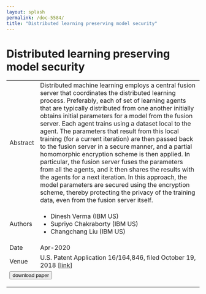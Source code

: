 ```yaml
---
layout: splash
permalink: /doc-5584/
title: "Distributed learning preserving model security"
---
```


# Distributed learning preserving model security

<table>
    <tbody>
    <tr>
        <td>Abstract</td>
        <td>Distributed machine learning employs a central fusion server that coordinates the distributed learning process. Preferably, each of set of learning agents that are typically distributed from one another initially obtains initial parameters for a model from the fusion server. Each agent trains using a dataset local to the agent. The parameters that result from this local training (for a current iteration) are then passed back to the fusion server in a secure manner, and a partial homomorphic encryption scheme is then applied. In particular, the fusion server fuses the parameters from all the agents, and it then shares the results with the agents for a next iteration. In this approach, the model parameters are secured using the encryption scheme, thereby protecting the privacy of the training data, even from the fusion server itself.</td>
    </tr>
    <tr>
        <td>Authors</td>
        <td>
            <ul>
                <li>Dinesh Verma (IBM US)</li>
                <li>Supriyo Chakraborty (IBM US)</li>
                <li>Changchang Liu (IBM US)</li>
            </ul>
        </td>
    </tr>
    <tr>
        <td>Date</td>
        <td>Apr-2020</td>
    </tr>
    <tr>
        <td>Venue</td>
        <td>U.S. Patent Application 16/164,846, filed October 19, 2018 [<a href="https://patents.google.com/patent/US20200125739A1/en">link</a>]</td>
    </tr>
        <tr>
            <td colspan="2">
                <form method="get" action="https://patents.google.com/patent/US20200125739A1/en">
                    <button type="submit">download paper</button>
                </form>
            </td>
        </tr>
    </tbody>
</table>
